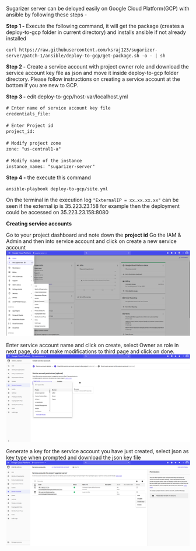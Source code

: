 Sugarizer server can be deloyed easily on Google Cloud Platform(GCP) with ansible by following these steps -

**Step 1 -** Execute the following command, it will get the package (creates a deploy-to-gcp folder in current directory) and installs ansible if not already installed

    curl https://raw.githubusercontent.com/ksraj123/sugarizer-server/patch-1/ansible/deploy-to-gcp/get-package.sh -o - | sh

**Step 2 -** Create a service account with project owner role and download the service account key file as json and move it inside deploy-to-gcp folder directory. Please follow instructions on creating a service account at the bottom if you are new to GCP.

**Step 3 -** edit deploy-to-gcp/host-var/localhost.yml

    # Enter name of service account key file
    credentials_file: 

    # Enter Project id
    project_id: 

    # Modify project zone
    zone: "us-central1-a"

    # Modify name of the instance
    instance_names: "sugarizer-server"

**Step 4 -** the execute this command

    ansible-playbook deploy-to-gcp/site.yml

On the terminal in the execution log `"ExternalIP = xx.xx.xx.xx"` can be seen if the external ip is 35.223.23.158 for example then the deployment could be accessed on 35.223.23.158:8080

**Creating service accounts**

Go to your project dashboard and note down the **project id**
Go the IAM & Admin and then into service account and click on create a new service account
![](images/1.png)

Enter service account name and click on create, select Owner as role in next page, do not make modifications to third page and click on done.
![](images/2.png)

Generate a key for the service account you have just created, select json as key type when prompted and download the json key file
![](images/3.png)
